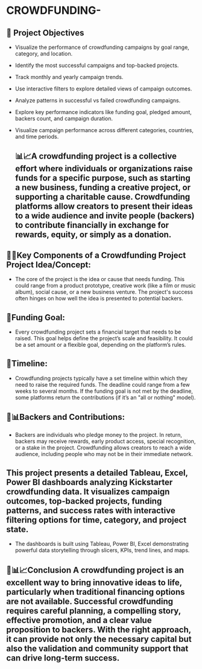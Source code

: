 # CROWDFUNDING-

## 🎯 Project Objectives
* Visualize the performance of crowdfunding campaigns by goal range, category, and location.
* Identify the most successful campaigns and top-backed projects.
* Track monthly and yearly campaign trends.
* Use interactive filters to explore detailed views of campaign outcomes.
* Analyze patterns in successful vs failed crowdfunding campaigns.
* Explore key performance indicators like funding goal, pledged amount, backers count, and campaign duration.
* Visualize campaign performance across different categories, countries, and time periods.

  ## 📊📈A crowdfunding project is a collective effort where individuals or organizations raise funds for a specific purpose, such as starting a new business, funding a creative project, or supporting a charitable cause. Crowdfunding platforms allow creators to present their ideas to a wide audience and invite people (backers) to contribute financially in exchange for rewards, equity, or simply as a donation.

## 📌📌Key Components of a Crowdfunding Project Project Idea/Concept:

* The core of the project is the idea or cause that needs funding. This could range from a product prototype, creative work (like a film or music album), social cause, or a new business venture. The project's success often hinges on how well the idea is presented to potential backers. 

## 📌Funding Goal:
* Every crowdfunding project sets a financial target that needs to be raised. This goal helps define the project’s scale and feasibility. It could be a set amount or a flexible goal, depending on the platform’s rules. 

## 📌Timeline:
* Crowdfunding projects typically have a set timeline within which they need to raise the required funds. The deadline could range from a few weeks to several months. If the funding goal is not met by the deadline, some platforms return the contributions (if it’s an "all or nothing" model). 

## 📌📊Backers and Contributions:
* Backers are individuals who pledge money to the project. In return, backers may receive rewards, early product access, special recognition, or a stake in the project. Crowdfunding allows creators to reach a wide audience, including people who may not be in their immediate network.

## This project presents a detailed Tableau, Excel, Power BI  dashboards analyzing Kickstarter crowdfunding data. It visualizes campaign outcomes, top-backed projects, funding patterns, and success rates with interactive filtering options for time, category, and project state.
* The dashboards is built using Tableau, Power BI, Excel  demonstrating powerful data storytelling through slicers, KPIs, trend lines, and maps.

## 🎯📊📈Conclusion A crowdfunding project is an excellent way to bring innovative ideas to life, particularly when traditional financing options are not available. Successful crowdfunding requires careful planning, a compelling story, effective promotion, and a clear value proposition to backers. With the right approach, it can provide not only the necessary capital but also the validation and community support that can drive long-term success.
